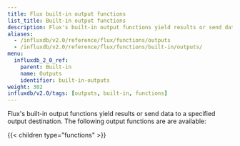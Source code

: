 ```yaml
---
title: Flux built-in output functions
list_title: Built-in output functions
description: Flux's built-in output functions yield results or send data to a specified output destination.
aliases:
  - /influxdb/v2.0/reference/flux/functions/outputs
  - /influxdb/v2.0/reference/flux/functions/built-in/outputs/
menu:
  influxdb_2_0_ref:
    parent: Built-in
    name: Outputs
    identifier: built-in-outputs
weight: 302
influxdb/v2.0/tags: [outputs, built-in, functions]
---
```


Flux's built-in output functions yield results or send data to a specified output destination.
The following output functions are are available:

{{< children type="functions" >}}
